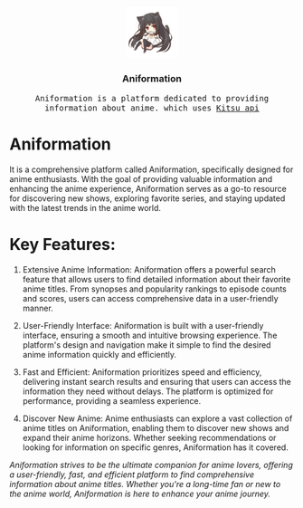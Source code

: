 <p align="center">

  <a href="https://github.com/Kochou11/Anime-information-kitsu">

<img src="image1.png" alt="Logo" width="90" height="90"> 
  </a>

  <h3 align="center">Aniformation</h3>

  <p align="center">
<samp>Aniformation is a platform dedicated to providing information about anime. which uses <a href="https://kitsu.docs.apiary.io/"> Kitsu api </a> 
  </samp>

    
    

   



    

  

  
 
    

     

    


    


   

  </p>

</p>
 
 # Aniformation
It is a comprehensive platform called Aniformation, specifically designed for anime enthusiasts. With the goal of providing valuable information and enhancing the anime experience, Aniformation serves as a go-to resource for discovering new shows, exploring favorite series, and staying updated with the latest trends in the anime world.

 
# Key Features:
1. Extensive Anime Information: Aniformation offers a powerful search feature that allows users to find detailed information about their favorite anime titles. From synopses and popularity rankings to episode counts and scores, users can access comprehensive data in a user-friendly manner.

2. User-Friendly Interface: Aniformation is built with a user-friendly interface, ensuring a smooth and intuitive browsing experience. The platform's design and navigation make it simple to find the desired anime information quickly and efficiently.

3. Fast and Efficient: Aniformation prioritizes speed and efficiency, delivering instant search results and ensuring that users can access the information they need without delays. The platform is optimized for performance, providing a seamless experience.

4. Discover New Anime: Anime enthusiasts can explore a vast collection of anime titles on Aniformation, enabling them to discover new shows and expand their anime horizons. Whether seeking recommendations or looking for information on specific genres, Aniformation has it covered.

<i> Aniformation strives to be the ultimate companion for anime lovers, offering a user-friendly, fast, and efficient platform to find comprehensive information about anime titles. Whether you're a long-time fan or new to the anime world, Aniformation is here to enhance your anime journey. </i>

